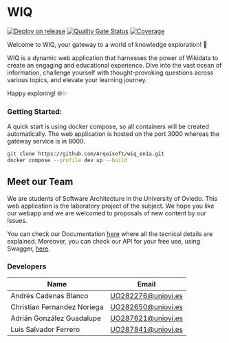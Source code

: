 # WIQ
[![Deploy on release](https://github.com/Arquisoft/wiq_en1a/actions/workflows/release.yml/badge.svg)](https://github.com/Arquisoft/wiq_en1a/actions/workflows/release.yml)
[![Quality Gate Status](https://sonarcloud.io/api/project_badges/measure?project=Arquisoft_wiq_en1a&metric=alert_status)](https://sonarcloud.io/summary/new_code?id=Arquisoft_wiq_en1a)
[![Coverage](https://sonarcloud.io/api/project_badges/measure?project=Arquisoft_wiq_en1a&metric=coverage)](https://sonarcloud.io/summary/new_code?id=Arquisoft_wiq_en1a)

Welcome to WIQ, your gateway to a world of knowledge exploration! 🚀

WIQ is a dynamic web application that harnesses the power of Wikidata to create an engaging and educational experience. Dive into the vast ocean of information, challenge yourself with thought-provoking questions across various topics, and elevate your learning journey.

Happy exploring! 🌐✨
### Getting Started:
A quick start is using docker compose, so all containers will be created automatically. The web application is hosted on the port 3000 whereas the gateway service is in 8000.

```bash
git clone https://github.com/Arquisoft/wiq_en1a.git
docker compose --profile dev up --build
```

## Meet our Team
We are students of Software Architecture in the University of Oviedo. This web application is the laboratory project of the subject. We hope you like our webapp and we are welcomed to proposals of new content by our Issues.

You can check our Documentation [here](https://arquisoft.github.io/wiq_en1a/) where all the tecnical details are explained. Moreover, you can check our API for your free use, using Swagger, [here](http://158.179.217.182:8000/api-doc).

### Developers

| Name                        | Email              |
|-----------------------------|--------------------|
| Andrés Cadenas Blanco       | UO282276@uniovi.es |
| Christian Fernandez Noriega | UO282650@uniovi.es |
| Adrián González Guadalupe   | UO287621@uniovi.es |
| Luis Salvador Ferrero       | UO287841@uniovi.es |
